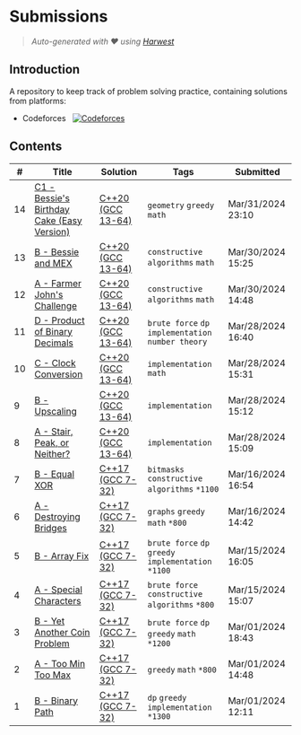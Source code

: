 Submissions
======================
> *Auto-generated with ❤ using [Harwest](https://github.com/nileshsah/harwest-tool)*

## Introduction

A repository to keep track of problem solving practice, containing solutions from platforms:
* Codeforces &nbsp; [![Codeforces](https://run.kaist.ac.kr/badges/codeforces/isym444.svg)](https://codeforces.com/profile/isym444)


## Contents

| # | Title | Solution | Tags | Submitted |
|---| ----- | -------- | ---- | --------- |
14 | [C1 - Bessie's Birthday Cake (Easy Version)](https://codeforces.com/contest/1942/problem/C1) | [C++20 (GCC 13-64)](./codeforces/1942/C1.cpp) | `geometry` `greedy` `math` | Mar/31/2024 23:10 | 
13 | [B - Bessie and MEX](https://codeforces.com/contest/1942/problem/B) | [C++20 (GCC 13-64)](./codeforces/1942/B.cpp) | `constructive algorithms` `math` | Mar/30/2024 15:25 | 
12 | [A - Farmer John's Challenge](https://codeforces.com/contest/1942/problem/A) | [C++20 (GCC 13-64)](./codeforces/1942/A.cpp) | `constructive algorithms` `math` | Mar/30/2024 14:48 | 
11 | [D - Product of Binary Decimals](https://codeforces.com/contest/1950/problem/D) | [C++20 (GCC 13-64)](./codeforces/1950/D.cpp) | `brute force` `dp` `implementation` `number theory` | Mar/28/2024 16:40 | 
10 | [C - Clock Conversion](https://codeforces.com/contest/1950/problem/C) | [C++20 (GCC 13-64)](./codeforces/1950/C.cpp) | `implementation` `math` | Mar/28/2024 15:31 | 
9 | [B - Upscaling](https://codeforces.com/contest/1950/problem/B) | [C++20 (GCC 13-64)](./codeforces/1950/B.cpp) | `implementation` | Mar/28/2024 15:12 | 
8 | [A - Stair, Peak, or Neither?](https://codeforces.com/contest/1950/problem/A) | [C++20 (GCC 13-64)](./codeforces/1950/A.cpp) | `implementation` | Mar/28/2024 15:09 | 
7 | [B - Equal XOR](https://codeforces.com/contest/1944/problem/B) | [C++17 (GCC 7-32)](./codeforces/1944/B.cpp) | `bitmasks` `constructive algorithms` `*1100` | Mar/16/2024 16:54 | 
6 | [A - Destroying Bridges](https://codeforces.com/contest/1944/problem/A) | [C++17 (GCC 7-32)](./codeforces/1944/A.cpp) | `graphs` `greedy` `math` `*800` | Mar/16/2024 14:42 | 
5 | [B - Array Fix](https://codeforces.com/contest/1948/problem/B) | [C++17 (GCC 7-32)](./codeforces/1948/B.cpp) | `brute force` `dp` `greedy` `implementation` `*1100` | Mar/15/2024 16:05 | 
4 | [A - Special Characters](https://codeforces.com/contest/1948/problem/A) | [C++17 (GCC 7-32)](./codeforces/1948/A.cpp) | `brute force` `constructive algorithms` `*800` | Mar/15/2024 15:07 | 
3 | [B - Yet Another Coin Problem](https://codeforces.com/contest/1934/problem/B) | [C++17 (GCC 7-32)](./codeforces/1934/B.cpp) | `brute force` `dp` `greedy` `math` `*1200` | Mar/01/2024 18:43 | 
2 | [A - Too Min Too Max](https://codeforces.com/contest/1934/problem/A) | [C++17 (GCC 7-32)](./codeforces/1934/A.cpp) | `greedy` `math` `*800` | Mar/01/2024 14:48 | 
1 | [B - Binary Path](https://codeforces.com/contest/1937/problem/B) | [C++17 (GCC 7-32)](./codeforces/1937/B.cpp) | `dp` `greedy` `implementation` `*1300` | Mar/01/2024 12:11 | 